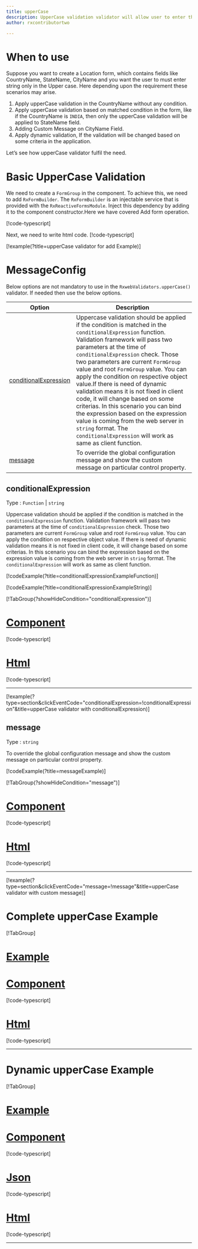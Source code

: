 ```yaml
---
title: upperCase 
description: UpperCase validation validator will allow user to enter the alphabets only in the upperCase format.
author: rxcontributortwo

---
```

# When to use
Suppose you want to create a Location form, which contains fields like CountryName, StateName, CityName and you want the user to must enter string only in the Upper case. Here depending upon the requirement these scenarios may arise.
1. Apply upperCase validation in the CountryName without any condition.
2.	Apply upperCase validation based on matched condition in the form, like if the CountryName is `INDIA`, then only the upperCase validation will be applied to StateName field.
3.	Adding Custom Message on CityName Field.
4.	Apply dynamic validation, If the validation will be changed based on some criteria in the application.

Let’s see how upperCase validator fulfil the need.

# Basic UpperCase Validation
We need to create a `FormGroup` in the component. To achieve this, we need to add `RxFormBuilder`. The `RxFormBuilder` is an injectable service that is provided with the `RxReactiveFormsModule`. Inject this dependency by adding it to the component constructor.Here we have covered Add form operation. 

[!code-typescript[](\assets\examples\reactive-form-validators\validators\upperCase\add\upper-case-add.component.ts?type=section)]

Next, we need to write html code.
[!code-typescript[](\assets\examples\reactive-form-validators\validators\upperCase\add\upper-case-add.component.html?type=section)]

[!example(?title=upperCase validator for add Example)]
<app-upperCase-add-validator></app-upperCase-add-validator>
 
# MessageConfig 
Below options are not mandatory to use in the `RxwebValidators.upperCase()` validator. If needed then use the below options.

|Option | Description |
|--- | ---- |
|[conditionalExpression](#conditionalExpression) | Uppercase validation should be applied if the condition is matched in the `conditionalExpression` function. Validation framework will pass two parameters at the time of `conditionalExpression` check. Those two parameters are current `FormGroup` value and root `FormGroup` value. You can apply the condition on respective object value.If there is need of dynamic validation means it is not fixed in client code, it will change based on some criterias. In this scenario you can bind the expression based on the expression value is coming from the web server in `string` format. The `conditionalExpression` will work as same as client function. |
|[message](#message) | To override the global configuration message and show the custom message on particular control property. |

## conditionalExpression 
Type :  `Function`  |  `string` 

Uppercase validation should be applied if the condition is matched in the `conditionalExpression` function. Validation framework will pass two parameters at the time of `conditionalExpression` check. Those two parameters are current `FormGroup` value and root `FormGroup` value. You can apply the condition on respective object value.
If there is need of dynamic validation means it is not fixed in client code, it will change based on some criterias. In this scenario you can bind the expression based on the expression value is coming from the web server in `string` format. The `conditionalExpression` will work as same as client function.

[!codeExample(?title=conditionalExpressionExampleFunction)]

[!codeExample(?title=conditionalExpressionExampleString)]

[!TabGroup(?showHideCondition="conditionalExpression")]
# [Component](#tab\conditionalExpressionComponent)
[!code-typescript[](\assets\examples\reactive-form-validators\validators\upperCase\conditionalExpression\upper-case-conditional-expressions.component.ts)]
# [Html](#tab\conditionalExpressionHtml)
[!code-typescript[](\assets\examples\reactive-form-validators\validators\upperCase\conditionalExpression\upper-case-conditional-expressions.component.html)]
***

[!example(?type=section&clickEventCode="conditionalExpression=!conditionalExpression"&title=upperCase validator with conditionalExpression)]
<app-upperCase-conditionalExpression-validator></app-upperCase-conditionalExpression-validator>
 
## message 
Type :  `string` 

To override the global configuration message and show the custom message on particular control property.
 
[!codeExample(?title=messageExample)]

[!TabGroup(?showHideCondition="message")]
# [Component](#tab\messageComponent)
[!code-typescript[](\assets\examples\reactive-form-validators\validators\upperCase\message\upper-case-message.component.ts)]
# [Html](#tab\messageHtml)
[!code-typescript[](\assets\examples\reactive-form-validators\validators\upperCase\message\upper-case-message.component.html)]
***

[!example(?type=section&clickEventCode="message=!message"&title=upperCase validator with custom message)]
<app-upperCase-message-validator></app-upperCase-message-validator>

# Complete upperCase Example
[!TabGroup]
# [Example](#tab\completeexample)
<app-upperCase-complete-validator></app-upperCase-complete-validator>
# [Component](#tab\completecomponent)
[!code-typescript[](\assets\examples\reactive-form-validators\validators\upperCase\complete\upper-case-complete.component.ts)]
# [Html](#tab\completehtml)
[!code-typescript[](\assets\examples\reactive-form-validators\validators\upperCase\complete\upper-case-complete.component.html)]
***

# Dynamic upperCase Example
[!TabGroup]
# [Example](#tab\dynamicexample)
<app-upperCase-dynamic-validator></app-upperCase-dynamic-validator>
# [Component](#tab\dynamiccomponent)
[!code-typescript[](\assets\examples\reactive-form-validators\validators\upperCase\dynamic\upper-case-dynamic.component.ts)]
# [Json](#tab\dynamicjson)
[!code-typescript[](\assets\examples\reactive-form-validators\validators\upperCase\dynamic\dynamic.json)]
# [Html](#tab\dynamichtml)
[!code-typescript[](\assets\examples\reactive-form-validators\validators\upperCase\dynamic\upper-case-dynamic.component.html)]
***